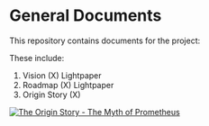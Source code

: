 # General Documents

This repository contains documents for the project:

These include:
1) Vision (X) Lightpaper
2) Roadmap (X) Lightpaper
3) Origin Story (X)


[![The Origin Story - The Myth of Prometheus ](https://imgur.com/0ieRM25.png)](https://www.youtube.com/watch?v=U_u91SjrEOE "The myth of Prometheus - Iseult Gillespie")


